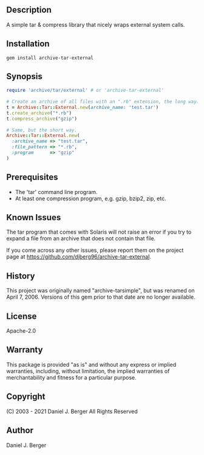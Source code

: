 ## Description
A simple tar & compress library that nicely wraps external system calls.

## Installation
`gem install archive-tar-external`
   
## Synopsis
```ruby
require 'archive/tar/external' # or 'archive-tar-external'
   
# Create an archive of all files with an ".rb" extension, the long way.
t = Archive::Tar::External.new(archive_name: 'test.tar')
t.create_archive("*.rb")
t.compress_archive("gzip")
   
# Same, but the short way.
Archive::Tar::External.new(
  :archive_name => "test.tar",
  :file_pattern => "*.rb",
  :program      => "gzip"
)
```

## Prerequisites
* The 'tar' command line program.
* At least one compression program, e.g. gzip, bzip2, zip, etc.
   
## Known Issues
The tar program that comes with Solaris will not raise an error if you
try to expand a file from an archive that does not contain that file.

If you come across any other issues, please report them on the project
page at https://github.com/djberg96/archive-tar-external.

## History
This project was originally named "archive-tarsimple", but was renamed
on April 7, 2006. Versions of this gem prior to that date are no longer
available.

## License
Apache-2.0

## Warranty
This package is provided "as is" and without any express or
implied warranties, including, without limitation, the implied
warranties of merchantability and fitness for a particular purpose.

## Copyright
(C) 2003 - 2021 Daniel J. Berger
All Rights Reserved

## Author
Daniel J. Berger
